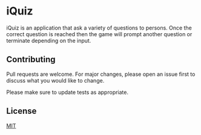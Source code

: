 # iQuiz
iQuiz is an application that ask a variety of questions to persons. Once the correct question is reached then the game will prompt another question or terminate depending on the input.

## Contributing
Pull requests are welcome. For major changes, please open an issue first to discuss what you would like to change.

Please make sure to update tests as appropriate.

## License
[MIT](https://choosealicense.com/licenses/mit/)
